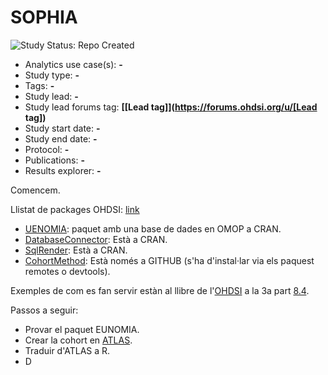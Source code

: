 SOPHIA
=============

<img src="https://img.shields.io/badge/Study%20Status-Repo%20Created-lightgray.svg" alt="Study Status: Repo Created">

- Analytics use case(s): **-**
- Study type: **-**
- Tags: **-**
- Study lead: **-**
- Study lead forums tag: **[[Lead tag]](https://forums.ohdsi.org/u/[Lead tag])**
- Study start date: **-**
- Study end date: **-**
- Protocol: **-**
- Publications: **-**
- Results explorer: **-**

Comencem.

Llistat de packages OHDSI: [link](https://ohdsi.github.io/Hades/packages.html)

- [UENOMIA](https://ohdsi.github.io/Eunomia/): paquet amb una base de dades en OMOP a CRAN.
- [DatabaseConnector](https://ohdsi.github.io/DatabaseConnector/): Està a CRAN.
- [SqlRender](https://ohdsi.github.io/SqlRender/): Està a CRAN.
- [CohortMethod](https://ohdsi.github.io/CohortMethod/): Està només a GITHUB (s'ha d'instal·lar via els paquest remotes o devtools).

Exemples de com es fan servir estàn al llibre de l'[OHDSI](https://ohdsi.github.io/TheBookOfOhdsi/) a la 3a part [8.4](https://ohdsi.github.io/TheBookOfOhdsi/OhdsiAnalyticsTools.html#methods-library).

Passos a seguir:

- Provar el paquet EUNOMIA.
- Crear la cohort en [ATLAS](https://atlas-demo.ohdsi.org/).
- Traduir d'ATLAS a R.
- D
